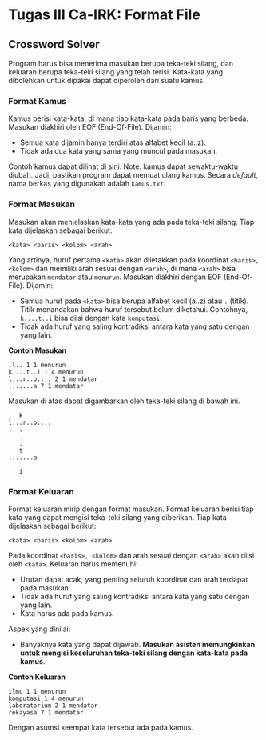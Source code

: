 # Tugas III Ca-IRK: Format File

## Crossword Solver

Program harus bisa menerima masukan berupa teka-teki silang, dan keluaran berupa teka-teki silang yang telah terisi. Kata-kata yang dibolehkan untuk dipakai dapat diperoleh dari suatu kamus.

### Format Kamus

Kamus berisi kata-kata, di mana tiap kata-kata pada baris yang berbeda. Masukan diakhiri oleh EOF (End-Of-File). Dijamin:

- Semua kata dijamin hanya terdiri atas alfabet kecil (a..z).
- Tidak ada dua kata yang sama yang muncul pada masukan.

Contoh kamus dapat dilihat di [sini](https://github.com/azaky/tugas3-ca-irk/blob/master/kamus.txt). Note: kamus dapat sewaktu-waktu diubah. Jadi, pastikan program dapat memuat ulang kamus. Secara *default*, nama berkas yang digunakan adalah `kamus.txt`.

### Format Masukan

Masukan akan menjelaskan kata-kata yang ada pada teka-teki silang. Tiap kata dijelaskan sebagai berikut:

	<kata> <baris> <kolom> <arah>

Yang artinya, huruf pertama `<kata>` akan diletakkan pada koordinat `<baris>, <kolom>` dan memiliki arah sesuai dengan `<arah>`, di mana `<arah>` bisa merupakan `mendatar` atau `menurun`. Masukan diakhiri dengan EOF (End-Of-File). Dijamin:

- Semua huruf pada `<kata>` bisa berupa alfabet kecil (a..z) atau `.` (titik). Titik menandakan bahwa huruf tersebut belum diketahui. Contohnya, `k....t..i` bisa diisi dengan kata `komputasi`.
- Tidak ada huruf yang saling kontradiksi antara kata yang satu dengan yang lain.

**Contoh Masukan**

	.l.. 1 1 menurun
	k....t..i 1 4 menurun
	l...r..o.... 2 1 mendatar
	.......a 7 1 mendatar

Masukan di atas dapat digambarkan oleh teka-teki silang di bawah ini.

	.  k
	l...r..o....
	.  .
	.  .
       .
       t
    .......a
       .
       i

### Format Keluaran

Format keluaran mirip dengan format masukan. Format keluaran berisi tiap kata yang dapat mengisi teka-teki silang yang diberikan. Tiap kata dijelaskan sebagai berikut:

	<kata> <baris> <kolom> <arah>

Pada koordinat `<baris>, <kolom>` dan arah sesuai dengan `<arah>` akan diisi oleh `<kata>`. Keluaran harus memenuhi:

- Urutan dapat acak, yang penting seluruh koordinat dan arah terdapat pada masukan.
- Tidak ada huruf yang saling kontradiksi antara kata yang satu dengan yang lain.
- Kata harus ada pada kamus.

Aspek yang dinilai:

- Banyaknya kata yang dapat dijawab. **Masukan asisten memungkinkan untuk mengisi keseluruhan teka-teki silang dengan kata-kata pada kamus**.

**Contoh Keluaran**

	ilmu 1 1 menurun
	komputasi 1 4 menurun
	laboratorium 2 1 mendatar
	rekayasa 7 1 mendatar

Dengan asumsi keempat kata tersebut ada pada kamus.
